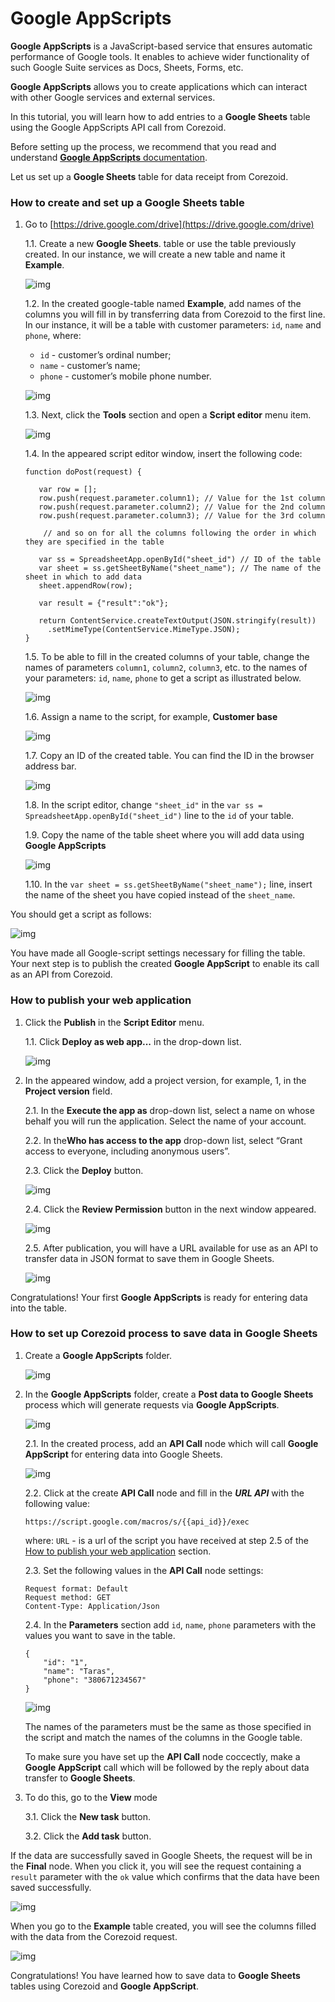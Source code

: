 # Google AppScripts

**Google AppScripts** is a JavaScript-based service that ensures automatic performance of Google tools. It enables to achieve wider functionality of such Google Suite services as Docs, Sheets, Forms, etc.

**Google AppScripts**  allows you to create applications which can interact with other Google services and external services. 

In this tutorial, you will learn how to add entries to a **Google Sheets** table using the Google AppScripts API call from Corezoid.

Before setting up the process, we recommend that you read and understand [**Google AppScripts** documentation](https://developers.google.com/apps-script/quickstart/macros). 

Let us set up a **Google Sheets** table for data receipt from Corezoid.

### How to create and set up a Google Sheets table

1. Go to [https://drive.google.com/drive](https://drive.google.com/drive)

    1.1. Create a new **Google Sheets**.  table or use the table previously created. In our instance, we will create a new table and name it **Example**.
    
    ![img](img/create-new-google-sheet.png)

    1.2. In the created google-table named **Example**, add names of the columns you will fill in by transferring data from Corezoid to the first line. In our instance, it will be a table with customer parameters: `id`, `name` and `phone`, where:
    - `id` - customer’s ordinal number;
    - `name` - customer’s name;  
    - `phone` - customer’s mobile phone number.
    
    ![img](img/example-of-the-google-sheet.png)

    1.3. Next, click the **Tools** section and open a **Script editor** menu item.
    
    ![img](img/go-to-script-editor.png)

    1.4. In the appeared script editor window, insert the following code:
    
    ```  
    function doPost(request) {
    
       var row = [];
       row.push(request.parameter.column1); // Value for the 1st column
       row.push(request.parameter.column2); // Value for the 2nd column
       row.push(request.parameter.column3); // Value for the 3rd column
    
        // and so on for all the columns following the order in which they are specified in the table
    
       var ss = SpreadsheetApp.openById("sheet_id") // ID of the table
       var sheet = ss.getSheetByName("sheet_name"); // The name of the sheet in which to add data
       sheet.appendRow(row);
    
       var result = {"result":"ok"};
    
       return ContentService.createTextOutput(JSON.stringify(result))
         .setMimeType(ContentService.MimeType.JSON);
    }
    ``` 
    
    1.5. To be able to fill in the created columns of your table, change the names of parameters `column1`, `column2`, `column3`, etc. to the names of your parameters: `id`, `name`, `phone` to get a script as illustrated below.

    ![img](img/google-appscript-example.png)

    1.6. Assign a name to the script, for example, **Сustomer base**
    
    ![img](img/rename-appscript.png)

    1.7. Copy an ID of the created table. You can find the ID in the browser address bar.
    
    ![img](img/google-sheets-id.png)

    1.8. In the script editor, change `"sheet_id"` in the `var ss = SpreadsheetApp.openById("sheet_id")` line to the `id` of your table.
   
    1.9. Copy the name of the table sheet where you will add data using **Google AppScripts**

    ![img](img/google-sheets-name.png)

    1.10. In the `var sheet = ss.getSheetByName("sheet_name");` line, insert the name of the sheet you have copied instead of the `sheet_name`.

You should get a script as follows:

   ![img](img/google-appscript-change-parameters.png)

You have made all Google-script settings necessary for filling the table. Your next step is to publish the created **Google AppScript** to enable its call as an API from Corezoid.


### How to publish your web application

1. Click the **Publish** in the **Script Editor** menu.
    
    1.1. Click **Deploy as web app...** in the drop-down list.
        
    ![img](img/deploy-google-appscript-as-web-app.png)

2. In the appeared window, add a project version, for example, 1, in the **Project version** field.

    2.1. In the **Execute the app as** drop-down list, select a name on whose behalf you will run the application. Select the name of your account.
    
    2.2. In the**Who has access to the app** drop-down list, select “Grant access to everyone, including anonymous users”.

    2.3. Click the **Deploy** button.
  
    ![img](img/deploy-as-web-app-settings.png)

    2.4. Click the **Review Permission** button in the next window appeared.

    ![img](img/review-permissions-of-the-google-appscript.png)

    2.5. After publication, you will have a URL available for use as an API to transfer data in JSON format to save them in Google Sheets.
    
     ![img](img/google-appscript-url.png)

Congratulations! Your first **Google AppScripts** is ready for entering data into the table.

### How to set up Corezoid process to save data in Google Sheets

1. Create a **Google AppScripts** folder.

    ![img](img/create-new-process.png)

2. In the **Google AppScripts** folder, create a **Post data to Google Sheets** process which will generate requests via **Google AppScripts**.

    ![img](img/post-data-to-google-sheets-process.png)

    2.1. In the created process, add an **API Call** node which will call **Google AppScript** for entering data into Google Sheets.
    
     ![img](img/create-api-call-node.png)

    2.2. Click at the create **API Call** node and fill in the ***URL API*** with the following value:

    ```
    https://script.google.com/macros/s/{{api_id}}/exec
    ```
    
    where: `URL` - is a url of the script you have received at step 2.5 of the [How to publish your web application](#how-to-publish-your-web-application) section.
 
    2.3. Set the following values in the **API Call** node settings:
    ```
    Request format: Default
    Request method: GET
    Content-Type: Application/Json
    ```
 
    2.4. In the **Parameters** section add `id`, `name`, `phone` parameters with the values you want to save in the table.
    
    ```
    {
        "id": "1",
        "name": "Taras",
        "phone": "380671234567"
    }
    ```
     
     ![img](img/api-call-settings.png)

    The names of the parameters must be the same as those specified in the script and match the names of the columns in the Google table.

    To make sure you have set up the **API Call** node coccectly, make a **Google AppScript** call which will be followed by the reply about data transfer to **Google Sheets**.

3. To do this, go to the **View** mode
    
    3.1. Click the **New task** button.
    
    3.2. Click the **Add task** button.
    
If the data are successfully saved in Google Sheets, the request will be in the **Final** node. 
When you click it, you will see the request containing a `result` parameter with the `ok` value which confirms that the data have been saved successfully.


   ![img](img/view-api-call-results.png)

When you go to the **Example** table created, you will see the columns filled with the data from the Corezoid request.

   ![img](img/view-added-data-at-google-sheets.png)

Congratulations! You have learned how to save data to **Google Sheets** tables using Corezoid and **Google AppScript**.
